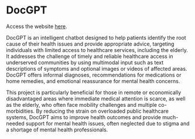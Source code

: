 # DocGPT

Access the website [here](https://docgpt-ai.streamlit.app/).

DocGPT is an intelligent chatbot designed to help patients identify the root cause of their health issues and provide appropriate advice, targeting individuals with limited access to healthcare services, including the elderly. It addresses the challenge of timely and reliable healthcare access in underserved communities by using multimodal input such as text descriptions of symptoms and optional images or videos of affected areas. DocGPT offers informal diagnoses, recommendations for medications or home remedies, and emotional reassurance for mental health concerns.

This project is particularly beneficial for those in remote or economically disadvantaged areas where immediate medical attention is scarce, as well as the elderly, who often face mobility challenges and multiple co-morbidities. By reducing the strain on overloaded public healthcare systems, DocGPT aims to improve health outcomes and provide much-needed support for mental health issues, often neglected due to stigma and a shortage of mental health professionals.

